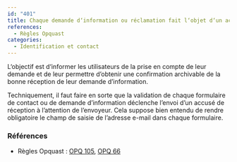 ```yaml
---
id: "401"
title: Chaque demande d‘information ou réclamation fait l‘objet d‘un accusé de réception.
references:
  - Règles Opquast
categories:
  - Identification et contact
---
```


L‘objectif est d‘informer les utilisateurs de la prise en compte de leur demande et de leur permettre d’obtenir une confirmation archivable de la bonne réception de leur demande d’information.

Techniquement, il faut faire en sorte que la validation de chaque formulaire de contact ou de demande d’information déclenche l’envoi d’un accusé de réception à l’attention de l’envoyeur. Cela suppose bien entendu de rendre obligatoire le champ de saisie de l’adresse e-mail dans chaque formulaire.

### Références

* Règles Opquast : [OPQ 105](https://checklists.opquast.com/fr/assurance-qualite-web/chaque-demande-dinformation-fait-lobjet-dun-accuse-de-reception), [OPQ 66](https://checklists.opquast.com/fr/assurance-qualite-web/chaque-reclamation-fait-lobjet-dun-accuse-de-reception)
